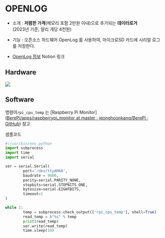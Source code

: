 # OPENLOG

- 소개 : **저렴한 가격**(메모리 포함 2만원 이내)으로 추가되는 **데이터로거** <br />
         (2023년 기준, 알리 개당 4천원)
- 기능 : 오픈소스 하드웨어 OpenLog 를 사용하여, 마이크로SD 카드에 시리얼 로그를 저장한다.

- [OpenLog 정보](https://silky-sundial-174.notion.site/OPENLOG-1054fe19c62e499b837b049489d8066c) Notion 링크



## Hardware

<img src="https://user-images.githubusercontent.com/4587330/213354776-15a24575-7202-44db-be2b-a65b826e6e16.png" />

## Software

명령어`rpi_cpu_temp` 는 [Raspberry Pi Monitor]([BerePi/apps/raspberrypi_monitor at master · jeonghoonkang/BerePi · GitHub](https://github.com/jeonghoonkang/BerePi/tree/master/apps/raspberrypi_monitor)) 참고

샘플코드

```python
#!/usr/bin/env python
import subprocess
import time
import serial

ser = serial.Serial(
        port='/dev/ttyAMA0',
        baudrate = 9600,
        parity=serial.PARITY_NONE,
        stopbits=serial.STOPBITS_ONE,
        bytesize=serial.EIGHTBITS,
        timeout=1
)

while 1:
        temp = subprocess.check_output(['rpi_cpu_temp'], shell=True)
        read_temp = b"%s" % temp
        print(read_temp)
        ser.write(read_temp)
        time.sleep(10)
```
